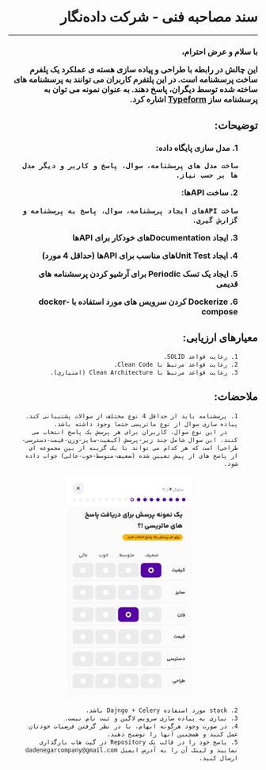 <div style="direction:rtl;">
<h1>
سند مصاحبه فنی - شرکت داده‌نگار
</h1>

---

<h3>
با سلام و عرض احترام،

این چالش در رابطه با طراحی و پیاده سازی هسته ی عملکرد یک پلفرم ساخت پرسشنامه است.
 در این پلتفرم کاربران می توانند به پرسشنامه های ساخته شده توسط دیگران، پاسخ دهند.
به عنوان نمونه می توان به پرسشنامه ساز 
[Typeform](https://www.typeform.com/)
 اشاره کرد.
</h3>
<h2>
توضیحات:
</h2>
<h3>
<ol>
  1. مدل سازی پایگاه داده:

    ساخت مدل های پرسشنامه، سوال، پاسخ و کاربر و دیگر مدل ها بر حسب نیاز.
</ol>
<ol>
  2. ساخت APIها:

    ساخت APIهای ایجاد پرسشنامه، سوال، پاسخ به پرسشنامه و گزارش گیری.
</ol>
<ol>
  3. ایجاد Documentationهای  خودکار برای APIها
</ol>
<ol>
  4. ایجاد Unit Testهای مناسب برای APIها (حداقل 4 مورد)
</ol>
<ol>
  5. ایجاد یک تسک Periodic برای آرشیو کردن پرسشنامه های قدیمی
</ol>
<ol>
  6. Dockerize کردن سرویس های مورد استفاده با docker-compose
</ol>
</h3>
<h2>
معیارهای ارزیابی:
</h2>
<ol>

    1. رعایت قواعد SOLID.
    2. رعایت قواعد مرتبط با Clean Code.
    3. رعایت قواعد مرتبط با Clean Architecture (امتیازی).
</ol>
<h2>
ملاحضات:
</h2>
<ol>

    1. پرسشنامه باید از حداقل 4 نوع مختلف از سوالات پشتیبانی کند. پیاده سازی سوال از نوع ماتریسی حتما وجود داشته باشد.
       در این نوع سوال، کاربران برای هر پرسش یک پاسخ انتخاب می کنند. این سوال شامل چند زیر-پرسش (کیفیت-سایز-وزن-قیمت-دسترسی-طراحی) است که هر کدام می تواند با یک گزینه از بین مجموعه ای از پاسخ های از پیش تعیین شده (ضعیف-متوسط-خوب-عالی) جواب داده شود.
<p align="center">
  <img src="sample/matrix_question.png" width="250" height="450">
</p>

    2. stack مورد استفاده Dajngo + Celery باشد.
    3. نیازی به پیاده سازی سرویس لاگین و ثبت نام نیست.
    4. در صورت وجود هرگونه ابهام، با در نظر گرفتن فرضیات خودتان عمل کنید و همچنین آنها را توضیح دهید.
    5. پاسخ خود را در قالب یک Repository در گیت هاب بارگذاری نمایید و لینک آن را به آدرس ایمیل dadenegarcompany@gmail.com ارسال کنید.
</ol>
</div>

